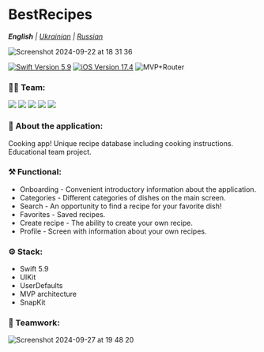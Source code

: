# BestRecipes
_**English** | [Ukrainian](README.ua.md) | [Russian](README.ru.md)_

![Screenshot 2024-09-22 at 18 31 36](https://github.com/user-attachments/assets/f82f84cc-cde3-4829-a446-1af55ec3f04a)
<p align="left"> 
<a href="https://swift.org">
<img src="https://img.shields.io/badge/Swift-5.10-mediumslateblue" alt="Swift Version 5.9" /></a>
<a href="https://developer.apple.com/ios/">
<img src="https://img.shields.io/badge/iOS-17.4%2B-indianred" alt="iOS Version 17.4"/></a>
<img src="https://img.shields.io/badge/MVP+Router-goldenrod" alt="MVP+Router" />
</p>

### 👨‍💻 Team:
<p align="left"> 
<img src="https://img.shields.io/badge/Team Leader:-Bruzya-mediumslateblue"/></a>
<img src="https://img.shields.io/badge/realeti-FF4191"/></a>
<img src="https://img.shields.io/badge/nikmosyl-goldenrod"/></a>
<img src="https://img.shields.io/badge/Drollllted-36BA98"/></a>
<img src="https://img.shields.io/badge/Ruslan979712-DC5F00"/></a>
</p>

### 📱 About the application:
Cooking app! Unique recipe database including cooking instructions. Educational team project.

### ⚒ Functional:
  * Onboarding - Convenient introductory information about the application.
  * Categories - Different categories of dishes on the main screen.
  * Search - An opportunity to find a recipe for your favorite dish!
  * Favorites - Saved recipes.
  * Create recipe - The ability to create your own recipe.
  * Profile - Screen with information about your own recipes.

### ⚙️ Stack:
- Swift 5.9
- UIKit
- UserDefaults
- MVP architecture
- SnapKit

### 🤝 Teamwork:
![Screenshot 2024-09-27 at 19 48 20](https://github.com/user-attachments/assets/2c6a9939-cacb-4b26-8959-1c7ab8e0ef47)

